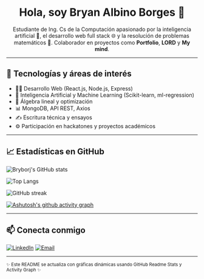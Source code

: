 <h1 align="center">Hola, soy Bryan Albino Borges 👋</h1>

<p align="center">
  Estudiante de Ing. Cs de la Computación apasionado por la inteligencia artificial 🤖, el desarrollo web full stack 🌐 y la resolución de problemas matemáticos 📐. 
  Colaborador en proyectos como <strong>Portfolio</strong>, <strong>LORD</strong> y <strong>My mind</strong>.
</p>

---

## 🚀 Tecnologías y áreas de interés

- 👨‍💻 Desarrollo Web (React.js, Node.js, Express)
- 🧠 Inteligencia Artificial y Machine Learning (Scikit-learn, ml-regression)
- 🧮 Álgebra lineal y optimización
- 📊 MongoDB, API REST, Axios
- ✍️ Escritura técnica y ensayos
- ⚙️ Participación en hackatones y proyectos académicos

---

## 📈 Estadísticas en GitHub

<!-- Gráfica de estadísticas -->
![Bryborj's GitHub stats](https://github-readme-stats.vercel.app/api?username=Bryborj&show_icons=true&theme=radical)

<!-- Lenguajes más usados -->
![Top Langs](https://github-readme-stats.vercel.app/api/top-langs/?username=Bryborj&layout=compact&theme=radical)

<!-- Actividad diaria -->
![GitHub streak](https://streak-stats.demolab.com?user=Bryborj&theme=radical&hide_border=true)

<!-- Contribuciones mensuales -->
[![Ashutosh's github activity graph](https://github-readme-activity-graph.vercel.app/graph?username=Bryborj&bg_color=000000&color=ffffff&line=ffffff&point=ffffff&area=true&hide_border=true)](https://github.com/ashutosh00710/github-readme-activity-graph)

---

## 📫 Conecta conmigo

[![LinkedIn](https://img.shields.io/badge/LinkedIn-blue?style=flat&logo=linkedin&labelColor=blue)](https://www.linkedin.com/in/brybor-sh)
[![Email](https://img.shields.io/badge/Email-none-blue)](mailto:none)

---

<sup>✨ Este README se actualiza con gráficas dinámicas usando GitHub Readme Stats y Activity Graph ✨</sup>
